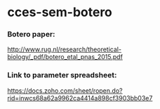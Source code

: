 # cces-sem-botero

### Botero paper:

http://www.rug.nl/research/theoretical-biology/_pdf/botero_etal_pnas_2015.pdf

### Link to parameter spreadsheet:

https://docs.zoho.com/sheet/ropen.do?rid=inwcs68a62a9962ca4414a898cf3903bb03e7
